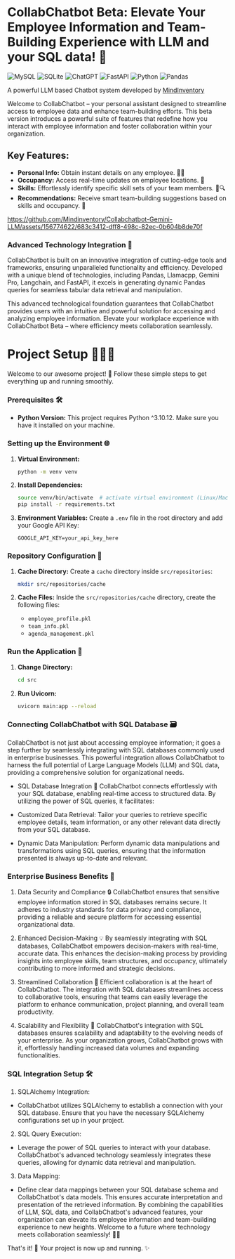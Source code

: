 # CollabChatbot Beta: Elevate Your Employee Information and Team-Building Experience with LLM and your SQL data! 🚀 

![MySQL](https://img.shields.io/badge/mysql-%2300f.svg?style=for-the-badge&logo=mysql&logoColor=white) ![SQLite](https://img.shields.io/badge/sqlite-%2307405e.svg?style=for-the-badge&logo=sqlite&logoColor=white) ![ChatGPT](https://img.shields.io/badge/chatGPT-74aa9c?style=for-the-badge&logo=openai&logoColor=white) ![FastAPI](https://img.shields.io/badge/FastAPI-005571?style=for-the-badge&logo=fastapi) ![Python](https://img.shields.io/badge/python-3670A0?style=for-the-badge&logo=python&logoColor=ffdd54) ![Pandas](https://img.shields.io/badge/pandas-%23150458.svg?style=for-the-badge&logo=pandas&logoColor=white)






A powerful LLM based Chatbot system developed by [MindInventory](https://mindinventory.com/)

Welcome to CollabChatbot – your personal assistant designed to streamline access to employee data and enhance team-building efforts. This beta version introduces a powerful suite of features that redefine how you interact with employee information and foster collaboration within your organization.

## Key Features:

- **Personal Info:** Obtain instant details on any employee. 🧑‍💼
- **Occupancy:** Access real-time updates on employee locations. 📍
- **Skills:** Effortlessly identify specific skill sets of your team members. 💼🔍
- **Recommendations:** Receive smart team-building suggestions based on skills and occupancy. 🤝



https://github.com/Mindinventory/Collabchatbot-Gemini-LLM/assets/156774622/683c3412-dff8-498c-82ec-0b604b8de70f




### Advanced Technology Integration 🤖

CollabChatbot is built on an innovative integration of cutting-edge tools and frameworks, ensuring unparalleled functionality and efficiency. Developed with a unique blend of technologies, including Pandas, Llamacpp, Gemini Pro, Langchain, and FastAPI, it excels in generating dynamic Pandas queries for seamless tabular data retrieval and manipulation.

This advanced technological foundation guarantees that CollabChatbot provides users with an intuitive and powerful solution for accessing and analyzing employee information. Elevate your workplace experience with CollabChatbot Beta – where efficiency meets collaboration seamlessly. 

# Project Setup 👨‍💻🚀

Welcome to our awesome project! 🎉 Follow these simple steps to get everything up and running smoothly.

### Prerequisites 🛠️

- **Python Version:** This project requires Python ^3.10.12. Make sure you have it installed on your machine.

### Setting up the Environment 🌐

1. **Virtual Environment:**
    
    ```bash
    python -m venv venv
    ```
    
2. **Install Dependencies:**
    
    ```bash
    source venv/bin/activate  # activate virtual environment (Linux/Mac)
    pip install -r requirements.txt
    ```
    
3. **Environment Variables:**
Create a `.env` file in the root directory and add your Google API Key:
    
    ```
    GOOGLE_API_KEY=your_api_key_here
    ```
    

### Repository Configuration 📁

1. **Cache Directory:**
Create a `cache` directory inside `src/repositories`:
    
    ```bash
    mkdir src/repositories/cache
    ```
    
2. **Cache Files:**
Inside the `src/repositories/cache` directory, create the following files:
    - `employee_profile.pkl`
    - `team_info.pkl`
    - `agenda_management.pkl`

### Run the Application 🚀

1. **Change Directory:**
    
    ```bash
    cd src
    ```
    
2. **Run Uvicorn:**
    
    ```bash
    uvicorn main:app --reload
    ```

### Connecting CollabChatbot with SQL Database 🗃️

CollabChatbot is not just about accessing employee information; it goes a step further by seamlessly integrating with SQL databases commonly used in enterprise businesses. This powerful integration allows CollabChatbot to harness the full potential of Large Language Models (LLM) and SQL data, providing a comprehensive solution for organizational needs.

* SQL Database Integration 🔄
CollabChatbot connects effortlessly with your SQL database, enabling real-time access to structured data. By utilizing the power of SQL queries, it facilitates:

* Customized Data Retrieval: Tailor your queries to retrieve specific employee details, team information, or any other relevant data directly from your SQL database.

* Dynamic Data Manipulation: Perform dynamic data manipulations and transformations using SQL queries, ensuring that the information presented is always up-to-date and relevant.

### Enterprise Business Benefits 🏢

1. Data Security and Compliance 🔒
CollabChatbot ensures that sensitive employee information stored in SQL databases remains secure. It adheres to industry standards for data privacy and compliance, providing a reliable and secure platform for accessing essential organizational data.

2. Enhanced Decision-Making 💡
By seamlessly integrating with SQL databases, CollabChatbot empowers decision-makers with real-time, accurate data. This enhances the decision-making process by providing insights into employee skills, team structures, and occupancy, ultimately contributing to more informed and strategic decisions.

3. Streamlined Collaboration 👥
Efficient collaboration is at the heart of CollabChatbot. The integration with SQL databases streamlines access to collaborative tools, ensuring that teams can easily leverage the platform to enhance communication, project planning, and overall team productivity.

4. Scalability and Flexibility 🚀
CollabChatbot's integration with SQL databases ensures scalability and adaptability to the evolving needs of your enterprise. As your organization grows, CollabChatbot grows with it, effortlessly handling increased data volumes and expanding functionalities.

###  SQL Integration Setup 🛠️

1. SQLAlchemy Integration:

* CollabChatbot utilizes SQLAlchemy to establish a connection with your SQL database. Ensure that you have the necessary SQLAlchemy configurations set up in your project.

2. SQL Query Execution:

* Leverage the power of SQL queries to interact with your database. CollabChatbot's advanced technology seamlessly integrates these queries, allowing for dynamic data retrieval and manipulation.

3. Data Mapping:

* Define clear data mappings between your SQL database schema and CollabChatbot's data models. This ensures accurate interpretation and presentation of the retrieved information.
By combining the capabilities of LLM, SQL data, and CollabChatbot's advanced features, your organization can elevate its employee information and team-building experience to new heights. Welcome to a future where technology meets collaboration seamlessly! 🚀🌐

That's it! 🚀 Your project is now up and running. ✨
